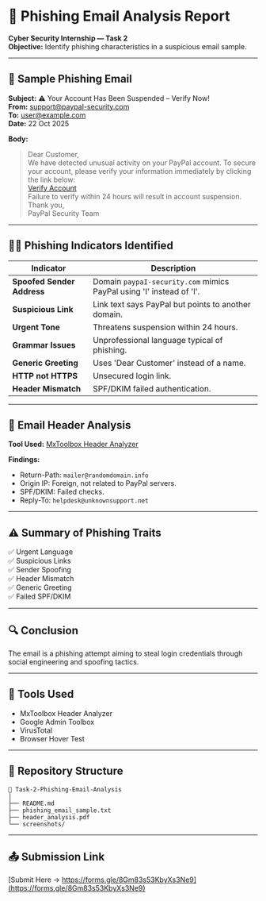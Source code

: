# 🧠 Phishing Email Analysis Report
**Cyber Security Internship — Task 2**  
**Objective:** Identify phishing characteristics in a suspicious email sample.

---

## 📨 Sample Phishing Email

**Subject:** ⚠️ Your Account Has Been Suspended – Verify Now!  
**From:** support@paypaI-security.com  
**To:** user@example.com  
**Date:** 22 Oct 2025  

**Body:**  
> Dear Customer,  
> We have detected unusual activity on your PayPal account. To secure your account, please verify your information immediately by clicking the link below:  
> [Verify Account](http://secure-paypal-login.com)  
> Failure to verify within 24 hours will result in account suspension.  
> Thank you,  
> PayPal Security Team  

---

## 🕵️‍♂️ Phishing Indicators Identified

| Indicator | Description |
|------------|-------------|
| **Spoofed Sender Address** | Domain `paypaI-security.com` mimics PayPal using 'I' instead of 'l'. |
| **Suspicious Link** | Link text says PayPal but points to another domain. |
| **Urgent Tone** | Threatens suspension within 24 hours. |
| **Grammar Issues** | Unprofessional language typical of phishing. |
| **Generic Greeting** | Uses 'Dear Customer' instead of a name. |
| **HTTP not HTTPS** | Unsecured login link. |
| **Header Mismatch** | SPF/DKIM failed authentication. |

---

## 🧩 Email Header Analysis

**Tool Used:** [MxToolbox Header Analyzer](https://mxtoolbox.com/EmailHeaders.aspx)

**Findings:**
- Return-Path: `mailer@randomdomain.info`
- Origin IP: Foreign, not related to PayPal servers.
- SPF/DKIM: Failed checks.
- Reply-To: `helpdesk@unknownsupport.net`

---

## ⚠️ Summary of Phishing Traits
✅ Urgent Language  
✅ Suspicious Links  
✅ Sender Spoofing  
✅ Header Mismatch  
✅ Generic Greeting  
✅ Failed SPF/DKIM  

---

## 🔍 Conclusion
The email is a phishing attempt aiming to steal login credentials through social engineering and spoofing tactics.

---

## 🧰 Tools Used
- MxToolbox Header Analyzer  
- Google Admin Toolbox  
- VirusTotal  
- Browser Hover Test  

---

## 📎 Repository Structure
```
📂 Task-2-Phishing-Email-Analysis
│
├── README.md
├── phishing_email_sample.txt
├── header_analysis.pdf
└── screenshots/
```

---

## 📤 Submission Link
[Submit Here → https://forms.gle/8Gm83s53KbyXs3Ne9](https://forms.gle/8Gm83s53KbyXs3Ne9)
